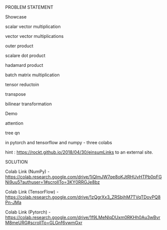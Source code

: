 PROBLEM STATEMENT

Showcase 

 

scalar vector multiplication

vector vector multiplications 

outer product

scalare dot product

hadamard product

batch matrix multiplication

 

tensor reductoin

 

transpose

bilinear transformation

 

Demo

attention

tree qn

in pytorch and tensorflow and numpy - three colabs

 

hint : https://rockt.github.io/2018/04/30/einsumLinks to an external site.

SOLUTION

Colab Link (NumPy) - https://colab.research.google.com/drive/1iQlmJW7qe8oKJtRHUvHTPb0pFGNi9uu5?authuser=1#scrollTo=3KY0RRGJe8bz

Colab Link (TensorFlow) - https://colab.research.google.com/drive/1zQgrXx3_ZRSbjhM7TVqTDovPQ8Pn-JMa

Colab Link (Pytorch) - https://colab.research.google.com/drive/1f9LMeNlqDUxm0RKHh0Au3wBvrM8meURG#scrollTo=GLGnf6vwmGxr